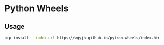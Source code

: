 # Python Wheels

## Usage

```bash
pip install --index-url https://wqyjh.github.io/python-wheels/index.html pyHook
```